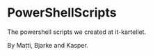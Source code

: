 # PowerShellScripts
The powershell scripts we created at it-kartellet.

By Matti, Bjarke and Kasper. 
